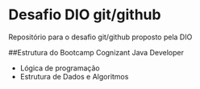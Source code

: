# Desafio DIO git/github
Repositório para o desafio git/github proposto pela DIO

##Estrutura do Bootcamp Cognizant Java Developer
* Lógica de programação
* Estrutura de Dados e Algoritmos


